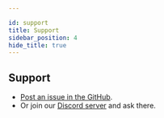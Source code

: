```yaml
---

id: support
title: Support
sidebar_position: 4
hide_title: true
---
```


## Support
- [Post an issue in the GitHub](https://github.com/Patitotective/PREFS/issues).
- Or join our [Discord server](https://discord.gg/as85Q4GnR6) and ask there.
